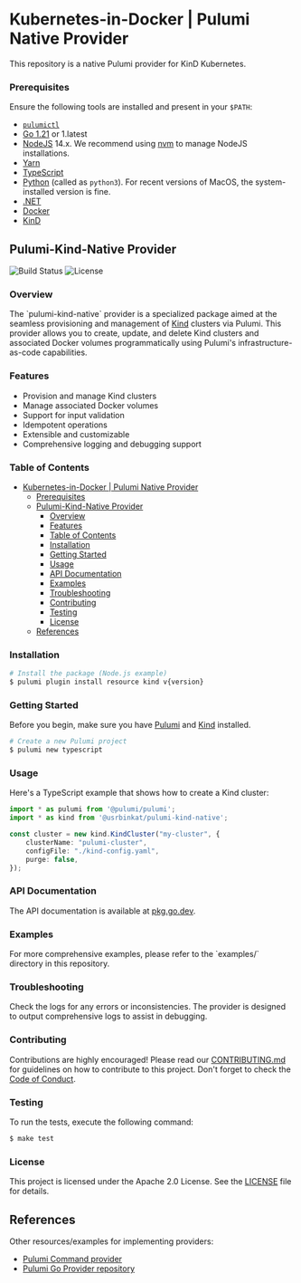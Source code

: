 # Kubernetes-in-Docker | Pulumi Native Provider

This repository is a native Pulumi provider for KinD Kubernetes.

### Prerequisites

Ensure the following tools are installed and present in your `$PATH`:

* [`pulumictl`](https://github.com/pulumi/pulumictl#installation)
* [Go 1.21](https://golang.org/dl/) or 1.latest
* [NodeJS](https://nodejs.org/en/) 14.x.  We recommend using [nvm](https://github.com/nvm-sh/nvm) to manage NodeJS installations.
* [Yarn](https://yarnpkg.com/)
* [TypeScript](https://www.typescriptlang.org/)
* [Python](https://www.python.org/downloads/) (called as `python3`).  For recent versions of MacOS, the system-installed version is fine.
* [.NET](https://dotnet.microsoft.com/download)
* [Docker]()
* [KinD]()

## Pulumi-Kind-Native Provider

![Build Status](https://img.shields.io/github/workflow/status/usrbinkat/pulumi-kind-native/CI)
![License](https://img.shields.io/github/license/usrbinkat/pulumi-kind-native)

### Overview

The \`pulumi-kind-native\` provider is a specialized package aimed at the seamless provisioning and management of [Kind](https://kind.sigs.k8s.io/) clusters via Pulumi. This provider allows you to create, update, and delete Kind clusters and associated Docker volumes programmatically using Pulumi's infrastructure-as-code capabilities. 

### Features

- Provision and manage Kind clusters
- Manage associated Docker volumes
- Support for input validation
- Idempotent operations
- Extensible and customizable
- Comprehensive logging and debugging support

### Table of Contents

- [Kubernetes-in-Docker | Pulumi Native Provider](#kubernetes-in-docker--pulumi-native-provider)
    - [Prerequisites](#prerequisites)
  - [Pulumi-Kind-Native Provider](#pulumi-kind-native-provider)
    - [Overview](#overview)
    - [Features](#features)
    - [Table of Contents](#table-of-contents)
    - [Installation](#installation)
    - [Getting Started](#getting-started)
    - [Usage](#usage)
    - [API Documentation](#api-documentation)
    - [Examples](#examples)
    - [Troubleshooting](#troubleshooting)
    - [Contributing](#contributing)
    - [Testing](#testing)
    - [License](#license)
  - [References](#references)

### Installation

```bash
# Install the package (Node.js example)
$ pulumi plugin install resource kind v{version}
```

### Getting Started

Before you begin, make sure you have [Pulumi](https://www.pulumi.com/docs/get-started/install/) and [Kind](https://kind.sigs.k8s.io/docs/user/quick-start/) installed.

```bash
# Create a new Pulumi project
$ pulumi new typescript
```

### Usage

Here's a TypeScript example that shows how to create a Kind cluster:

```typescript
import * as pulumi from '@pulumi/pulumi';
import * as kind from '@usrbinkat/pulumi-kind-native';

const cluster = new kind.KindCluster("my-cluster", {
    clusterName: "pulumi-cluster",
    configFile: "./kind-config.yaml",
    purge: false,
});
```

### API Documentation

The API documentation is available at [pkg.go.dev](https://pkg.go.dev/github.com/usrbinkat/pulumi-kind-native).

### Examples

For more comprehensive examples, please refer to the \`examples/\` directory in this repository.

### Troubleshooting

Check the logs for any errors or inconsistencies. The provider is designed to output comprehensive logs to assist in debugging.

### Contributing

Contributions are highly encouraged! Please read our [CONTRIBUTING.md](CONTRIBUTING.md) for guidelines on how to contribute to this project. Don't forget to check the [Code of Conduct](CODE_OF_CONDUCT.md).

### Testing

To run the tests, execute the following command:

```bash
$ make test
```

### License

This project is licensed under the Apache 2.0 License. See the [LICENSE](LICENSE) file for details.

## References

Other resources/examples for implementing providers:
* [Pulumi Command provider](https://github.com/pulumi/pulumi-command/blob/master/provider/pkg/provider/provider.go)
* [Pulumi Go Provider repository](https://github.com/pulumi/pulumi-go-provider)
